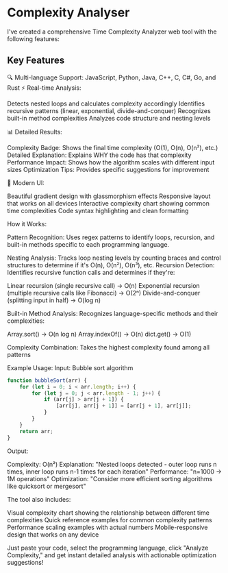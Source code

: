 # Complexity Analyser
I've created a comprehensive Time Complexity Analyzer web tool with the following features:
## Key Features
🔍 Multi-language Support: JavaScript, Python, Java, C++, C, C#, Go, and Rust
⚡ Real-time Analysis:

Detects nested loops and calculates complexity accordingly
Identifies recursive patterns (linear, exponential, divide-and-conquer)
Recognizes built-in method complexities
Analyzes code structure and nesting levels

📊 Detailed Results:

Complexity Badge: Shows the final time complexity (O(1), O(n), O(n²), etc.)
Detailed Explanation: Explains WHY the code has that complexity
Performance Impact: Shows how the algorithm scales with different input sizes
Optimization Tips: Provides specific suggestions for improvement

🎨 Modern UI:

Beautiful gradient design with glassmorphism effects
Responsive layout that works on all devices
Interactive complexity chart showing common time complexities
Code syntax highlighting and clean formatting

How it Works:

Pattern Recognition: Uses regex patterns to identify loops, recursion, and built-in methods specific to each programming language.

Nesting Analysis: Tracks loop nesting levels by counting braces and control structures to determine if it's O(n), O(n²), O(n³), etc.
Recursion Detection: Identifies recursive function calls and determines if they're:

Linear recursion (single recursive call) → O(n)
Exponential recursion (multiple recursive calls like Fibonacci) → O(2ⁿ)
Divide-and-conquer (splitting input in half) → O(log n)


Built-in Method Analysis: Recognizes language-specific methods and their complexities:

Array.sort() → O(n log n)
Array.indexOf() → O(n)
dict.get() → O(1)


Complexity Combination: Takes the highest complexity found among all patterns

Example Usage:
Input: Bubble sort algorithm

```javascript
function bubbleSort(arr) {
    for (let i = 0; i < arr.length; i++) {
        for (let j = 0; j < arr.length - 1; j++) {
            if (arr[j] > arr[j + 1]) {
                [arr[j], arr[j + 1]] = [arr[j + 1], arr[j]];
            }
        }
    }
    return arr;
}
```

Output:

Complexity: O(n²)
Explanation: "Nested loops detected - outer loop runs n times, inner loop runs n-1 times for each iteration"
Performance: "n=1000 → 1M operations"
Optimization: "Consider more efficient sorting algorithms like quicksort or mergesort"

The tool also includes:

Visual complexity chart showing the relationship between different time complexities
Quick reference examples for common complexity patterns
Performance scaling examples with actual numbers
Mobile-responsive design that works on any device

Just paste your code, select the programming language, click "Analyze Complexity," and get instant detailed analysis with actionable optimization suggestions!